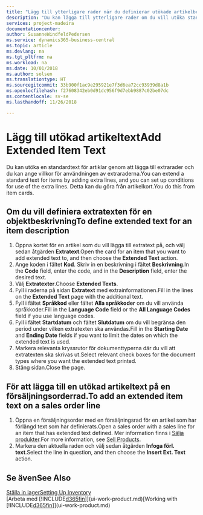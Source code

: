 ```yaml
---
title: "Lägg till ytterligare rader när du definierar utökade artikelbeskrivningar | Microsoft Docs"
description: "Du kan lägga till ytterligare rader om du vill utöka standardtexten som beskriver en artikel."
services: project-madeira
documentationcenter: 
author: SusanneWindfeldPedersen
ms.service: dynamics365-business-central
ms.topic: article
ms.devlang: na
ms.tgt_pltfrm: na
ms.workload: na
ms.date: 10/01/2018
ms.author: solsen
ms.translationtype: HT
ms.sourcegitcommit: 33b900f1ac9e295921e7f3d6ea72cc93939d8a1b
ms.openlocfilehash: f27608342eb0d91dc956f9d7ebb9887c02be07dc
ms.contentlocale: sv-se
ms.lasthandoff: 11/26/2018

---
```

# <a name="add-extended-item-text"></a><span data-ttu-id="ec10d-103">Lägg till utökad artikeltext</span><span class="sxs-lookup"><span data-stu-id="ec10d-103">Add Extended Item Text</span></span>
<span data-ttu-id="ec10d-104">Du kan utöka en standardtext för artiklar genom att lägga till extrarader och du kan ange villkor för användningen av extraraderna.</span><span class="sxs-lookup"><span data-stu-id="ec10d-104">You can extend a standard text for items by adding extra lines, and you can set up conditions for use of the extra lines.</span></span> <span data-ttu-id="ec10d-105">Detta kan du göra från artikelkort.</span><span class="sxs-lookup"><span data-stu-id="ec10d-105">You do this from item cards.</span></span>

## <a name="to-define-extended-text-for-an-item-description"></a><span data-ttu-id="ec10d-106">Om du vill definiera extratexten för en objektbeskrivning</span><span class="sxs-lookup"><span data-stu-id="ec10d-106">To define extended text for an item description</span></span>
1. <span data-ttu-id="ec10d-107">Öppna kortet för en artikel som du vill lägga till extratext på, och välj sedan åtgärden **Extratext**.</span><span class="sxs-lookup"><span data-stu-id="ec10d-107">Open the card for an item that you want to add extended text to, and then choose the **Extended Text** action.</span></span>
2. <span data-ttu-id="ec10d-108">Ange koden i fältet **Kod**. Skriv in en beskrivning i fältet **Beskrivning**.</span><span class="sxs-lookup"><span data-stu-id="ec10d-108">In the **Code** field, enter the code, and in the **Description** field, enter the desired text.</span></span>
3. <span data-ttu-id="ec10d-109">Välj **Extratexter**.</span><span class="sxs-lookup"><span data-stu-id="ec10d-109">Choose **Extended Texts**.</span></span>
4. <span data-ttu-id="ec10d-110">Fyll i raderna på sidan **Extratext** med extrainformationen.</span><span class="sxs-lookup"><span data-stu-id="ec10d-110">Fill in the lines on the **Extended Text** page with the additional text.</span></span>
5. <span data-ttu-id="ec10d-111">Fyll i fältet **Språkkod** eller fältet **Alla språkkoder** om du vill använda språkkoder.</span><span class="sxs-lookup"><span data-stu-id="ec10d-111">Fill in the **Language Code** field or the **All Language Codes** field if you use language codes.</span></span>
6. <span data-ttu-id="ec10d-112">Fyll i fältet **Startdatum** och fältet **Slutdatum** om du vill begränsa den period under vilken extratexten ska användas.</span><span class="sxs-lookup"><span data-stu-id="ec10d-112">Fill in the **Starting Date** and **Ending Date** fields if you want to limit the dates on which the extended text is used.</span></span>
7. <span data-ttu-id="ec10d-113">Markera relevanta kryssrutor för dokumenttyperna där du vill att extratexten ska skrivas ut.</span><span class="sxs-lookup"><span data-stu-id="ec10d-113">Select relevant check boxes for the document types where you want the extended text printed.</span></span>
8. <span data-ttu-id="ec10d-114">Stäng sidan.</span><span class="sxs-lookup"><span data-stu-id="ec10d-114">Close the page.</span></span>

## <a name="to-add-an-extended-item-text-on-a-sales-order-line"></a><span data-ttu-id="ec10d-115">För att lägga till en utökad artikeltext på en försäljningsorderrad.</span><span class="sxs-lookup"><span data-stu-id="ec10d-115">To add an extended item text on a sales order line</span></span>
1. <span data-ttu-id="ec10d-116">Öppna en försäljningsorder med en försäljningsrad för en artikel som har förlängd text som har definierats.</span><span class="sxs-lookup"><span data-stu-id="ec10d-116">Open a sales order with a sales line for an item that has extended text defined.</span></span> <span data-ttu-id="ec10d-117">Mer information finns i [Sälja produkter](sales-how-sell-products.md).</span><span class="sxs-lookup"><span data-stu-id="ec10d-117">For more information, see [Sell Products](sales-how-sell-products.md).</span></span>
2. <span data-ttu-id="ec10d-118">Markera den aktuella raden och välj sedan åtgärden **Infoga förl. text**.</span><span class="sxs-lookup"><span data-stu-id="ec10d-118">Select the line in question, and then choose the **Insert Ext. Text** action.</span></span>

## <a name="see-also"></a><span data-ttu-id="ec10d-119">Se även</span><span class="sxs-lookup"><span data-stu-id="ec10d-119">See Also</span></span>
[<span data-ttu-id="ec10d-120">Ställa in lager</span><span class="sxs-lookup"><span data-stu-id="ec10d-120">Setting Up Inventory</span></span>](inventory-setup-inventory.md)  
<span data-ttu-id="ec10d-121">[Arbeta med [!INCLUDE[d365fin](includes/d365fin_md.md)]](ui-work-product.md)</span><span class="sxs-lookup"><span data-stu-id="ec10d-121">[Working with [!INCLUDE[d365fin](includes/d365fin_md.md)]](ui-work-product.md)</span></span>

